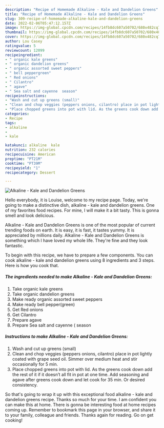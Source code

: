 ```yaml
---
description: "Recipe of Homemade Alkaline - Kale and Dandelion Greens"
title: "Recipe of Homemade Alkaline - Kale and Dandelion Greens"
slug: 309-recipe-of-homemade-alkaline-kale-and-dandelion-greens
date: 2022-02-06T05:47:12.157Z
image: https://img-global.cpcdn.com/recipes/14fb8dc607a50702/680x482cq70/alkaline-kale-and-dandelion-greens-recipe-main-photo.jpg
thumbnail: https://img-global.cpcdn.com/recipes/14fb8dc607a50702/680x482cq70/alkaline-kale-and-dandelion-greens-recipe-main-photo.jpg
cover: https://img-global.cpcdn.com/recipes/14fb8dc607a50702/680x482cq70/alkaline-kale-and-dandelion-greens-recipe-main-photo.jpg
author: Lou Casey
ratingvalue: 5
reviewcount: 12099
recipeingredient:
- " organic kale greens"
- " organic dandelion greens"
- " organic assorted sweet peppers"
- " bell peppergreen"
- " Red onions"
- " Cilantro"
- " agave"
- " Sea salt and cayenne  season"
recipeinstructions:
- "Wash and cut up greens (small)"
- "Clean and chop veggies (peppers onions, cilantro) place in pot lightly coated with grape seed oil. Simmer over medium heat and stir occasionally for 5 min."
- "Place chopped greens into pot with lid. As the greens cook down add the rest of it if it doesn’t all fit in pot at one time. Add seasoning and agave after greens cook down and let cook for 35 min. Or desired consistency."
categories:
- Recipe
tags:
- alkaline
- 
- kale

katakunci: alkaline  kale 
nutrition: 232 calories
recipecuisine: American
preptime: "PT21M"
cooktime: "PT39M"
recipeyield: "1"
recipecategory: Dessert

---
```



![Alkaline - Kale and Dandelion Greens](https://img-global.cpcdn.com/recipes/14fb8dc607a50702/680x482cq70/alkaline-kale-and-dandelion-greens-recipe-main-photo.jpg)

Hello everybody, it is Louise, welcome to my recipe page. Today, we're going to make a distinctive dish, alkaline - kale and dandelion greens. One of my favorites food recipes. For mine, I will make it a bit tasty. This is gonna smell and look delicious.



Alkaline - Kale and Dandelion Greens is one of the most popular of current trending foods on earth. It is easy, it is fast, it tastes yummy. It is appreciated by millions daily. Alkaline - Kale and Dandelion Greens is something which I have loved my whole life. They're fine and they look fantastic.


To begin with this recipe, we have to prepare a few components. You can cook alkaline - kale and dandelion greens using 8 ingredients and 3 steps. Here is how you cook that.

<!--inarticleads1-->

##### The ingredients needed to make Alkaline - Kale and Dandelion Greens:

1. Take  organic kale greens
1. Take  organic dandelion greens
1. Make ready  organic assorted sweet peppers
1. Make ready  bell pepper(green)
1. Get  Red onions
1. Get  Cilantro
1. Prepare  agave
1. Prepare  Sea salt and cayenne ( season




<!--inarticleads2-->

##### Instructions to make Alkaline - Kale and Dandelion Greens:

1. Wash and cut up greens (small)
1. Clean and chop veggies (peppers onions, cilantro) place in pot lightly coated with grape seed oil. Simmer over medium heat and stir occasionally for 5 min.
1. Place chopped greens into pot with lid. As the greens cook down add the rest of it if it doesn’t all fit in pot at one time. Add seasoning and agave after greens cook down and let cook for 35 min. Or desired consistency.




So that's going to wrap it up with this exceptional food alkaline - kale and dandelion greens recipe. Thanks so much for your time. I am confident you can make this at home. There is gonna be interesting food at home recipes coming up. Remember to bookmark this page in your browser, and share it to your family, colleague and friends. Thanks again for reading. Go on get cooking!
